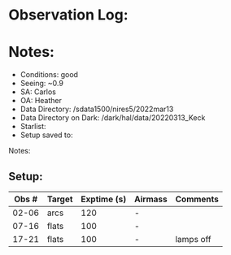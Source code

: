 # Observation Log:

# Notes:

* Conditions: good
* Seeing: ~0.9
* SA: Carlos
* OA: Heather
* Data Directory: /sdata1500/nires5/2022mar13
* Data Directory on Dark: /dark/hal/data/20220313_Keck
* Starlist: 
* Setup saved to: 

Notes:


## Setup:


| Obs #     | Target      | Exptime (s) | Airmass | Comments                                                   |
|-----------|-------------|-------------|---------|------------------------------------------------------------|
|02-06      |   arcs      |120          |    -    | 
|07-16      |   flats     |100          |    -    | 
|17-21      |   flats     |100          |    -    | lamps off
